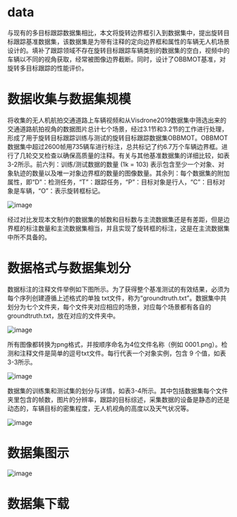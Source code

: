 # data
与现有的多目标跟踪数据集相比，本文将旋转边界框引入到数据集中，提出旋转目标跟踪基准数据集，该数据集是为带有注释的定向边界框和属性的车辆无人机场景设计的。填补了跟踪领域不存在旋转目标跟踪车辆类别的数据集的空白，视频中的车辆以不同的视角获取，经常被图像边界截断。同时，设计了OBBMOT基准，对旋转多目标跟踪的性能评价。
# 数据收集与数据集规模
将收集的无人机航拍交通道路上车辆视频和从Visdrone2019数据集中筛选出来的交通道路航拍视角的数据图片总计七个场景，经过3.1节和3.2节的工作进行处理，形成了用于旋转目标跟踪训练与测试的旋转目标跟踪数据集OBBMOT。OBBMOT数据集中超过2600帧用735辆车进行标注，总共标记了约6.7万个车辆边界框。进行了几轮交叉检查以确保高质量的注释。有关与其他基准数据集的详细比较，如表3-2所示。前六列：训练/测试数据的数量 (1k = 103) 表示包含至少一个对象、对象轨迹的数量以及唯一对象边界框的数量的图像数量。其余列：每个数据集的附加属性，即“D”：检测任务，“T”：跟踪任务，“P”：目标对象是行人，“C”：目标对象是车辆，“O”：表示旋转框标记。

![image](https://github.com/ALLEN-ZHUDI/data/assets/55532249/f896773a-999f-4b57-b408-ea3c5850b54e)

经过对比发现本文制作的数据集的帧数和目标数与主流数据集还是有差距，但是边界框的标注数量和主流数据集相当，并且实现了旋转框的标注，这是在主流数据集中所不具备的。
# 数据格式与数据集划分
数据标注的注释文件举例如下图所示。为了获得整个基准测试的有效结果，必须为每个序列创建遵循上述格式的单独 txt文件，称为“groundtruth.txt”。数据集中共划分为七个文件夹，每个文件夹对应相应的场景，对应每个场景都有各自的groundtruth.txt，放在对应的文件夹中。

![image](https://github.com/ALLEN-ZHUDI/data/assets/55532249/6cf8256d-8fab-4d14-97ce-5bd1b6de5e35)

所有图像都转换为png格式，并按顺序命名为4位文件名称（例如 0001.png）。检测和注释文件是简单的逗号txt文件。每行代表一个对象实例，包含 9 个值，如表3-3所示。

![image](https://github.com/ALLEN-ZHUDI/data/assets/55532249/0663f5ff-12bb-4d4a-910e-3aa884d24951)

数据集的训练集和测试集的划分与详情，如表3-4所示。其中包括数据集每个文件夹里包含的帧数，图片的分辨率，跟踪的目标综述，采集数据的设备是静态的还是动态的，车辆目标的密集程度，无人机视角的高度以及天气状况等。

![image](https://github.com/ALLEN-ZHUDI/data/assets/55532249/60fc088a-981d-4450-b9f1-ebf6f32cf602)

# 数据集图示

![image](https://github.com/ALLEN-ZHUDI/data/assets/55532249/a46ec160-a5c2-4466-8139-6811e9ea87bc)

# 数据集下载
